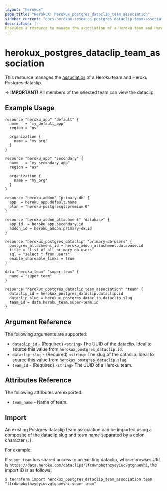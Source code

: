 ```yaml
---
layout: "herokux"
page_title: "HerokuX: herokux_postgres_dataclip_team_association"
sidebar_current: "docs-herokux-resource-postgres-dataclip-team-association"
description: |-
Provides a resource to manage the association of a Heroku team and Heroku Postgres dataclip.
---
```


# herokux_postgres_dataclip_team_association

This resource manages the [association](https://devcenter.heroku.com/articles/dataclips#sharing-with-individuals-and-teams)
of a Heroku team and Heroku Postgres dataclip.

-> **IMPORTANT!**
All members of the selected team can view the dataclip.

## Example Usage

```hcl-terraform
resource "heroku_app" "default" {
  name   = "my_default_app"
  region = "us"

  organization {
    name = "my_org"
  }
}

resource "heroku_app" "secondary" {
  name   = "my_secondary_app"
  region = "us"

  organization {
    name = "my_org"
  }
}

resource "heroku_addon" "primary-db" {
  app  = heroku_app.default.name
  plan = "heroku-postgresql:premium-0"
}

resource "heroku_addon_attachment" "database" {
  app_id  = heroku_app.secondary.id
  addon_id = heroku_addon.primary-db.id
}

resource "herokux_postgres_dataclip" "primary-db-users" {
  postgres_attachment_id = heroku_addon_attachment.database.id
  title = "list of all primary db users"
  sql = "select * from users"
  enable_shareable_links = true
}

data "heroku_team" "super-team" {
  name = "super team"
}

resource "herokux_postgres_dataclip_team_association" "team" {
  dataclip_id = herokux_postgres_dataclip.dataclip.id
  dataclip_slug = herokux_postgres_dataclip.dataclip.slug
  team_id = data.heroku_team.super-team.id
}
```

## Argument Reference

The following arguments are supported:

* `dataclip_id` - (Required) `<string>` The UUID of the dataclip. Ideal to source this value from `herokux_postgres_dataclip.id`.
* `dataclip_slug` - (Required) `<string>` The slug of the dataclip. Ideal to source this value from `herokux_postgres_dataclip.slug`.
* `team_id` - (Required) `<string>` The UUID of a Heroku team.

## Attributes Reference

The following attributes are exported:

* `team_name` - Name of team.

## Import

An existing Postgres dataclip team association can be imported using a composite of the dataclip slug
and team name separated by a colon character (`:`).

For example:

If `super team` has shared access to an existing dataclip, whose browser URL is
`https://data.heroku.com/dataclips/lfcdwnpbqthzyeyiucvgtgnuevhi`, the import ID is as follows:

```shell script
$ terraform import herokux_postgres_dataclip_team_association.team "lfcdwnpbqthzyeyiucvgtgnuevhi:super team"
```